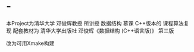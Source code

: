 # -

本Project为清华大学 邓俊辉教授 所讲授 数据结构 慕课 C++版本的 课程算法复现
配套教材为 清华大学出版社 邓俊辉《数据结构 (C++语言版)》 第三版

改为可用Xmake构建
